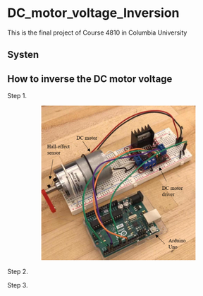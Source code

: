 # DC_motor_voltage_Inversion
This is the final project of Course 4810 in Columbia University

## Systen 


## How to inverse the DC motor voltage

Step 1. 
<p align="center">
  <img src="https://github.com/Qincheng-Sheng/DC_motor_voltage_Inversion/blob/main/Picture/System.png" width="350" title="System">
</p>

Step 2.

Step 3.
